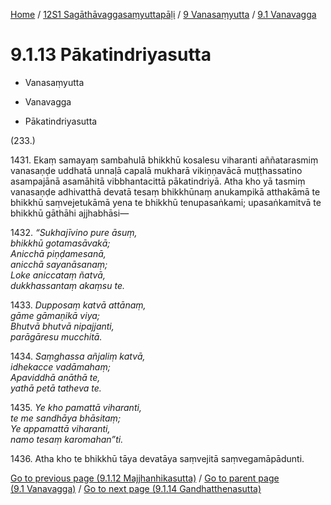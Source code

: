 
[Home](/) / [12S1 Sagāthāvaggasaṃyuttapāḷi](../...md) / [9 Vanasaṃyutta](...md) / [9.1 Vanavagga](../12S1/9/9.1.md)

# 9.1.13 Pākatindriyasutta

* Vanasaṃyutta

* Vanavagga

* Pākatindriyasutta

(233.)

1431\. Ekaṃ samayaṃ sambahulā bhikkhū kosalesu viharanti aññatarasmiṃ vanasaṇḍe uddhatā unnaḷā capalā mukharā vikiṇṇavācā muṭṭhassatino asampajānā asamāhitā vibbhantacittā pākatindriyā. Atha kho yā tasmiṃ vanasaṇḍe adhivatthā devatā tesaṃ bhikkhūnaṃ anukampikā atthakāmā te bhikkhū saṃvejetukāmā yena te bhikkhū tenupasaṅkami; upasaṅkamitvā te bhikkhū gāthāhi ajjhabhāsi—

1432\. _“Sukhajīvino pure āsuṃ,_  
_bhikkhū gotamasāvakā;_  
_Anicchā piṇḍamesanā,_  
_anicchā sayanāsanaṃ;_  
_Loke aniccataṃ ñatvā,_  
_dukkhassantaṃ akaṃsu te._  


1433\. _Dupposaṃ katvā attānaṃ,_  
_gāme gāmaṇikā viya;_  
_Bhutvā bhutvā nipajjanti,_  
_parāgāresu mucchitā._  


1434\. _Saṃghassa añjaliṃ katvā,_  
_idhekacce vadāmahaṃ;_  
_Apaviddhā anāthā te,_  
_yathā petā tatheva te._  


1435\. _Ye kho pamattā viharanti,_  
_te me sandhāya bhāsitaṃ;_  
_Ye appamattā viharanti,_  
_namo tesaṃ karomahan”ti._  


1436\. Atha kho te bhikkhū tāya devatāya saṃvejitā saṃvegamāpādunti.

[Go to previous page (9.1.12 Majjhanhikasutta)](9.1.12.md) / [Go to parent page (9.1 Vanavagga)](../12S1/9/9.1.md) / [Go to next page (9.1.14 Gandhatthenasutta)](9.1.14.md)


